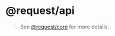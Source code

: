 
# @request/api

> See [@request/core][request-core] for more details.




  [request-core]: https://github.com/request/core
